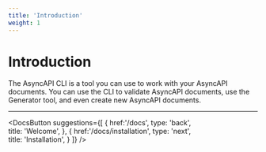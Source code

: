 ```yaml
---
title: 'Introduction'
weight: 1
---
```


# Introduction
The AsyncAPI CLI is a tool you can use to work with your AsyncAPI documents. You can use the CLI to validate AsyncAPI documents, use the Generator tool, and even create new AsyncAPI documents.

---

<DocsButton
 suggestions={[
    {
      href:'/docs',
      type: 'back',  
      title: 'Welcome',
   },
   {
      href:'/docs/installation',
      type: 'next',  
      title: 'Installation',
   }
 ]}
/>